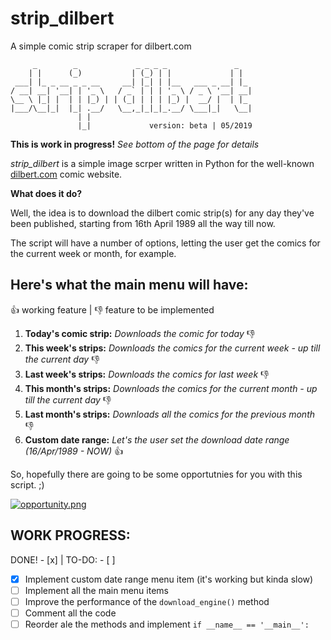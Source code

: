 # strip_dilbert
A simple comic strip scraper for dilbert.com
~~~
     _        _             _ _ _ _               _   
    | |      (_)           | (_) | |             | |  
 ___| |_ _ __ _ _ __     __| |_| | |__   ___ _ __| |_ 
/ __| __| '__| | '_ \   / _` | | | '_ \ / _ \ '__| __|
\__ \ |_| |  | | |_) | | (_| | | | |_) |  __/ |  | |_ 
|___/\__|_|  |_| .__/   \__,_|_|_|_.__/ \___|_|   \__|
               | |                                    
               |_|             version: beta | 05/2019
~~~

**This is work in progress!** *See bottom of the page for details*

*strip_dilbert* is a simple image scrper written in Python for the well-known [dilbert.com](https://dilbert.com) comic website.

**What does it do?**

Well, the idea is to download the dilbert comic strip(s) for any day they've been published, starting from 16th April 1989 all the way till now.

The script will have a number of options, letting the user get the comics for the current week or month, for example.

## Here's what the main menu will have:

:+1: working feature | :-1: feature to be implemented

1. **Today's comic strip:** *Downloads the comic for today* :-1:
2. **This week's strips:** *Downloads the comics for the current week - up till the current day* :-1:
3. **Last week's strips:** *Downloads the comics for last week* :-1:
4. **This month's strips:** *Downloads the comics for the current month - up till the current day* :-1:
5. **Last month's strips:** *Downloads all the comics for the previous month* :-1:
6. **Custom date range:** *Let's the user set the download date range (16/Apr/1989 - NOW)* :+1:

So, hopefully there are going to be some opportutnies for you with this script. ;)

[![opportunity.png](https://assets.amuniversal.com/505f94006cbc01301d46001dd8b71c47)](https://dilbert.com/strip/2009-09-24)

## WORK PROGRESS:

DONE! - [x] | TO-DO: - [ ]

- [x] Implement custom date range menu item (it's working but kinda slow)
- [ ] Implement all the main menu items
- [ ] Improve the performance of the `download_engine()` method
- [ ] Comment all the code
- [ ] Reorder ale the methods and implement `if __name__ == '__main__':`